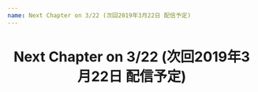 ```yaml
---
name: Next Chapter on 3/22 (次回2019年3月22日 配信予定)
---
```

<h1 style="text-align: center">Next Chapter on 3/22 (次回2019年3月22日 配信予定)</h1>